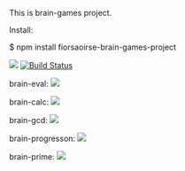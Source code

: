This is brain-games project.

Install:

  $ npm install fiorsaoirse-brain-games-project

<a href="https://codeclimate.com/github/fiorsaoirse/project-lvl1-s352/maintainability"><img src="https://api.codeclimate.com/v1/badges/dd070beea0308762de1a/maintainability" /></a>
[![Build Status](https://travis-ci.org/fiorsaoirse/project-lvl1-s352.svg?branch=master)](https://travis-ci.org/fiorsaoirse/project-lvl1-s352)

brain-eval:
<a href="https://asciinema.org/a/9vhPJ6Rcxqi9IxjbOJTB8Oqq2" target="_blank"><img src="https://asciinema.org/a/9vhPJ6Rcxqi9IxjbOJTB8Oqq2.png" /></a>

brain-calc:
<a href="https://asciinema.org/a/xyixUyWf0l9lQDZaiJdpk5zjI" target="_blank"><img src="https://asciinema.org/a/xyixUyWf0l9lQDZaiJdpk5zjI.png" /></a>

brain-gcd:
<a href="https://asciinema.org/a/M4PnXGxIa9WIo6HXqjlpnYJ2e" target="_blank"><img src="https://asciinema.org/a/M4PnXGxIa9WIo6HXqjlpnYJ2e.png" /></a>

brain-progresson:
<a href="https://asciinema.org/a/o8wJCzMtYzmQGoCzGIlJs0ROu" target="_blank"><img src="https://asciinema.org/a/o8wJCzMtYzmQGoCzGIlJs0ROu.png" /></a>

brain-prime:
<a href="https://asciinema.org/a/tGQnVTC3bpM16VLBffrSHbHa0" target="_blank"><img src="https://asciinema.org/a/tGQnVTC3bpM16VLBffrSHbHa0.png" /></a>
